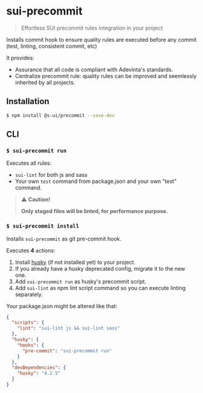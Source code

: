 # sui-precommit

> Effortless SUI precommit rules integration in your project

Installs commit hook to ensure quality rules are executed before any commit (test, linting, consistent commit, etc)

It provides:

* Assurance that all code is compliant with Adevinta's standards.
* Centralize precommit rule: quality rules can be improved and seemlessly inherited by all projects.

## Installation

```sh
$ npm install @s-ui/precommit --save-dev
```

## CLI

### `$ sui-precommit run`

Executes all rules:

* `sui-lint` for both js and sass
* Your own `test` command from package.json
  and your own "test" command.

> :warning: **Caution!**
>
> **Only staged files will be linted, for performance purpose.**

### `$ sui-precommit install`

Installs `sui-precommit` as git pre-commit hook.

Executes **4** actions:

1.  Install [husky](https://www.npmjs.com/package/husky) (if not installed yet) to your project.
2.  If you already have a husky deprecated config, migrate it to the new one.
3.  Add `sui-precommit run` as husky's precommit script.
4.  Add `sui-lint` as npm lint script command so you can execute linting separately.

Your package.json might be altered like that:

```json
{
  "scripts": {
    "lint": "sui-lint js && sui-lint sass"
  },
  "husky": {
    "hooks": {
      "pre-commit": "sui-precommit run"
    }
  },
  "devDependencies": {
    "husky": "4.2.5"
  }
}
```
